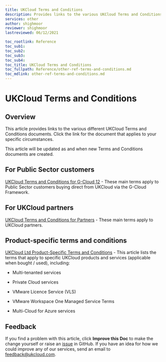 ```yaml
---
title: UKCloud Terms and Conditions
description: Provides links to the various UKCloud Terms and Conditions documents
services: other
author: shighmoor
reviewer: shighmoor
lastreviewed: 06/12/2021

toc_rootlink: Reference
toc_sub1: 
toc_sub2:
toc_sub3:
toc_sub4:
toc_title: UKCloud Terms and Conditions
toc_fullpath: Reference/other-ref-terms-and-conditions.md
toc_mdlink: other-ref-terms-and-conditions.md
---
```


# UKCloud Terms and Conditions

## Overview

This article provides links to the various different UKCloud Terms and Conditions documents. Click the link for the document that applies to your specific circumstances.

This article will be updated as and when new Terms and Conditions documents are created.

## For Public Sector customers

[UKCloud Terms and Conditions for G-Cloud 12](other-ref-terms-and-conditions-g12.md) - These main terms apply to Public Sector customers buying direct from UKCloud via the G-Cloud Framework.

## For UKCloud partners

[UKCloud Terms and Conditions for Partners](other-ref-terms-and-conditions-partners.md) - These main terms apply to UKCloud partners.

## Product-specific terms and conditions

[UKCloud Ltd Product-Specific Terms and Conditions](other-ref-terms-and-conditions-products.md) - This article lists the terms that apply to specific UKCloud products and services (applicable when bought / used), including:

- Multi-tenanted services

- Private Cloud services

- VMware Licence Service (VLS)

- VMware Workspace One Managed Service Terms

- Multi-Cloud for Azure services

## Feedback

If you find a problem with this article, click **Improve this Doc** to make the change yourself or raise an [issue](https://github.com/UKCloud/documentation/issues) in GitHub. If you have an idea for how we could improve any of our services, send an email to <feedback@ukcloud.com>.
